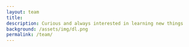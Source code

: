 ```yaml
---
layout: team
title:
description: Curious and always interested in learning new things
background: /assets/img/dl.png
permalink: /team/
---
```

